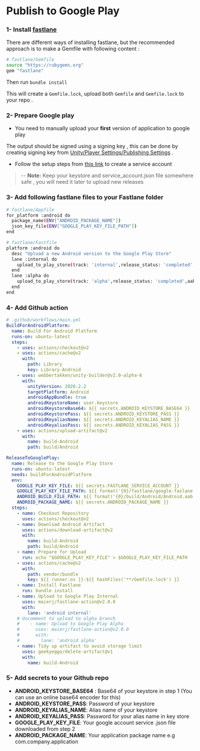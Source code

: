 # Publish to Google Play

### 1- Install [fastlane](https://docs.fastlane.tools/getting-started/ios/setup/)

There are different ways of installing fastlane,
but the recommended approach is to make a Gemfile with following content :

```bash
# fastlane/Gemfile
source "https://rubygems.org"
gem "fastlane"
```

Then run `bundle install`

This will create a `Gemfile.lock`, upload both `Gemfile` and `Gemfile.lock` to your repo .

### 2- Prepare Google play

- You need to manually upload your **first** version of application to google play

The output should be signed using a signing key , this can be done by creating signing key from
[Unity/Player Settings/Publishing Settings](https://docs.unity3d.com/2017.3/Documentation/Manual/class-PlayerSettingsAndroid.html) .

- Follow the setup steps from [this link](https://docs.fastlane.tools/actions/supply/) to create a service account

> -- **Note:** Keep your keystore and service_account.json file somewhere safe , you will need it later to upload new releases

### 3- Add following fastlane files to your Fastlane folder

```bash
# fastlane/Appfile
for_platform :android do
  package_name(ENV["ANDROID_PACKAGE_NAME"])
  json_key_file(ENV["GOOGLE_PLAY_KEY_FILE_PATH"])
end
```

```bash
# fastlane/Fastfile
platform :android do
  desc "Upload a new Android version to the Google Play Store"
  lane :internal do
    upload_to_play_store(track: 'internal',release_status: 'completed',aab: "#{ENV['ANDROID_BUILD_FILE_PATH']}")
  end
  lane :alpha do
    upload_to_play_store(track: 'alpha',release_status: 'completed',aab: "#{ENV['ANDROID_BUILD_FILE_PATH']}")
  end
end
```

### 4- Add Github action

```yaml
# .github/workflows/main.yml
BuildForAndroidPlatform:
  name: Build For Android Platform
  runs-on: ubuntu-latest
  steps:
    - uses: actions/checkout@v2
    - uses: actions/cache@v2
      with:
        path: Library
        key: Library-Android
    - uses: webbertakken/unity-builder@v2.0-alpha-6
      with:
        unityVersion: 2020.2.2
        targetPlatform: Android
        androidAppBundle: true
        androidKeystoreName: user.keystore
        androidKeystoreBase64: ${{ secrets.ANDROID_KEYSTORE_BASE64 }}
        androidKeystorePass: ${{ secrets.ANDROID_KEYSTORE_PASS }}
        androidKeyaliasName: ${{ secrets.ANDROID_KEYALIAS_NAME }}
        androidKeyaliasPass: ${{ secrets.ANDROID_KEYALIAS_PASS }}
    - uses: actions/upload-artifact@v2
      with:
        name: build-Android
        path: build/Android

ReleaseToGooglePlay:
  name: Release to the Google Play Store
  runs-on: ubuntu-latest
  needs: buildForAndroidPlatform
  env:
    GOOGLE_PLAY_KEY_FILE: ${{ secrets.FASTLANE_SERVICE_ACCOUNT }}
    GOOGLE_PLAY_KEY_FILE_PATH: ${{ format('{0}/fastlane/google-faslane.json', github.workspace) }}
    ANDROID_BUILD_FILE_PATH: ${{ format('{0}/build/Android/Android.aab', github.workspace) }}
    ANDROID_PACKAGE_NAME: ${{ secrets.ANDROID_PACKAGE_NAME }}
  steps:
    - name: Checkout Repository
      uses: actions/checkout@v2
    - name: Download Android Artifact
      uses: actions/download-artifact@v2
      with:
        name: build-Android
        path: build/Android
    - name: Prepare for Upload
      run: echo "$GOOGLE_PLAY_KEY_FILE" > $GOOGLE_PLAY_KEY_FILE_PATH
    - uses: actions/cache@v2
      with:
        path: vendor/bundle
        key: ${{ runner.os }}-${{ hashFiles('**/Gemfile.lock') }}
    - name: Install Fastlane
      run: bundle install
    - name: Upload to Google Play Internal
      uses: maierj/fastlane-action@v2.0.0
      with:
        lane: 'android internal'
    # Uncomment to upload to alpha branch
    #    - name: Upload to Google Play Alpha
    #      uses: maierj/fastlane-action@v2.0.0
    #      with:
    #        lane: 'android alpha'
    - name: Tidy up artifact to avoid storage limit
      uses: geekyeggo/delete-artifact@v1
      with:
        name: build-Android
```

### 5- Add secrets to your Github repo

- **ANDROID_KEYSTORE_BASE64** : Base64 of your keystore in step 1 (You can use an online base64 encoder for this)
- **ANDROID_KEYSTORE_PASS**: Password of your keystore
- **ANDROID_KEYALIAS_NAME**: Alias name of your keystore
- **ANDROID_KEYALIAS_PASS**: Password for your alias name in key store
- **GOOGLE_PLAY_KEY_FILE**: Your google account service .json file downloaded from step 2
- **ANDROID_PACKAGE_NAME**: Your application package name e.g com.company.application
